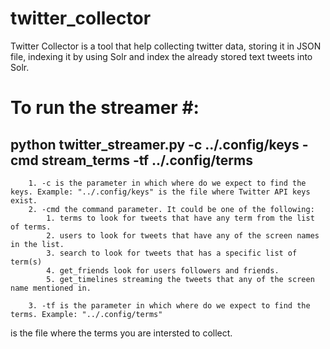 # twitter_collector
Twitter Collector is a tool that help collecting twitter data, storing it in JSON file, indexing it by using Solr and index the already stored text tweets into Solr.




          
# To run the streamer #:
## python twitter_streamer.py -c ../.config/keys -cmd stream_terms -tf ../.config/terms ##


        1. -c is the parameter in which where do we expect to find the keys. Example: "../.config/keys" is the file where Twitter API keys exist.
        2. -cmd the command parameter. It could be one of the following:
            1. terms to look for tweets that have any term from the list of terms.
            2. users to look for tweets that have any of the screen names in the list.
            3. search to look for tweets that has a specific list of term(s)
            4. get_friends look for users followers and friends.
            5. get_timelines streaming the tweets that any of the screen name mentioned in.

        3. -tf is the parameter in which where do we expect to find the terms. Example: "../.config/terms"



is the file where the terms you are intersted to collect.